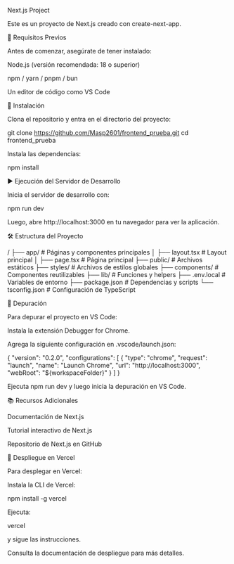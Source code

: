 Next.js Project

Este es un proyecto de Next.js creado con create-next-app.

📌 Requisitos Previos

Antes de comenzar, asegúrate de tener instalado:

Node.js (versión recomendada: 18 o superior)

npm / yarn / pnpm / bun

Un editor de código como VS Code

🚀 Instalación

Clona el repositorio y entra en el directorio del proyecto:

git clone https://github.com/Masp2601/frontend_prueba.git
cd frontend_prueba

Instala las dependencias:

npm install

▶️ Ejecución del Servidor de Desarrollo

Inicia el servidor de desarrollo con:

npm run dev


Luego, abre http://localhost:3000 en tu navegador para ver la aplicación.

🛠️ Estructura del Proyecto

/
├── app/             # Páginas y componentes principales
│   ├── layout.tsx   # Layout principal
│   ├── page.tsx     # Página principal
├── public/          # Archivos estáticos
├── styles/          # Archivos de estilos globales
├── components/      # Componentes reutilizables
├── lib/             # Funciones y helpers
├── .env.local       # Variables de entorno
├── package.json     # Dependencias y scripts
└── tsconfig.json    # Configuración de TypeScript

🐞 Depuración

Para depurar el proyecto en VS Code:

Instala la extensión Debugger for Chrome.

Agrega la siguiente configuración en .vscode/launch.json:

{
  "version": "0.2.0",
  "configurations": [
    {
      "type": "chrome",
      "request": "launch",
      "name": "Launch Chrome",
      "url": "http://localhost:3000",
      "webRoot": "${workspaceFolder}"
    }
  ]
}

Ejecuta npm run dev y luego inicia la depuración en VS Code.

📚 Recursos Adicionales

Documentación de Next.js

Tutorial interactivo de Next.js

Repositorio de Next.js en GitHub

🚀 Despliegue en Vercel

Para desplegar en Vercel:

Instala la CLI de Vercel:

npm install -g vercel

Ejecuta:

vercel

y sigue las instrucciones.

Consulta la documentación de despliegue para más detalles.
